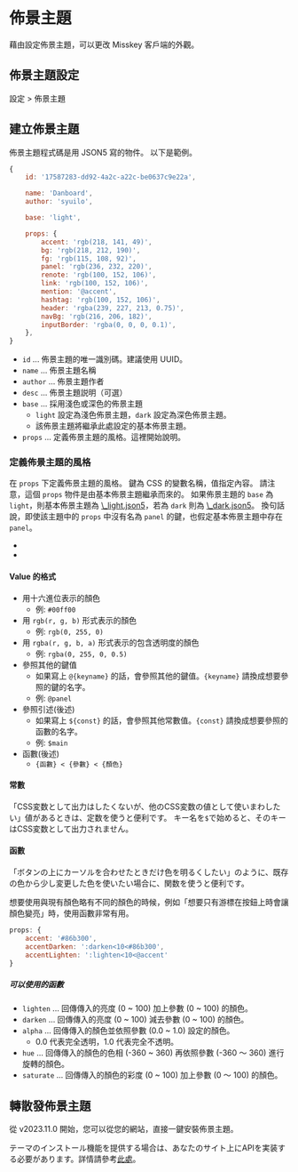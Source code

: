 # 佈景主題

藉由設定佈景主題，可以更改 Misskey 客戶端的外觀。

## 佈景主題設定

設定 > 佈景主題

## 建立佈景主題

佈景主題程式碼是用 JSON5 寫的物件。
以下是範例。

```js
{
	id: '17587283-dd92-4a2c-a22c-be0637c9e22a',

	name: 'Danboard',
	author: 'syuilo',

	base: 'light',

	props: {
		accent: 'rgb(218, 141, 49)',
		bg: 'rgb(218, 212, 190)',
		fg: 'rgb(115, 108, 92)',
		panel: 'rgb(236, 232, 220)',
		renote: 'rgb(100, 152, 106)',
		link: 'rgb(100, 152, 106)',
		mention: '@accent',
		hashtag: 'rgb(100, 152, 106)',
		header: 'rgba(239, 227, 213, 0.75)',
		navBg: 'rgb(216, 206, 182)',
		inputBorder: 'rgba(0, 0, 0, 0.1)',
	},
}

```

- `id` ... 佈景主題的唯一識別碼。建議使用 UUID。
- `name` ... 佈景主題名稱
- `author` ... 佈景主題作者
- `desc` ... 佈景主題説明（可選）
- `base` ... 採用淺色或深色的佈景主題
  - `light` 設定為淺色佈景主題，`dark` 設定為深色佈景主題。
  - 該佈景主題將繼承此處設定的基本佈景主題。
- `props` ... 定義佈景主題的風格。這裡開始說明。

### 定義佈景主題的風格

在 `props` 下定義佈景主題的風格。
鍵為 CSS 的變數名稱，值指定內容。
請注意，這個 `props` 物件是由基本佈景主題繼承而來的。
如果佈景主題的 `base` 為 `light`，則基本佈景主題為 [\\_light.json5][_light.json5]，若為 `dark` 則為 [\\_dark.json5][_dark.json5]。
換句話說，即使該主題中的 `props` 中沒有名為 `panel` 的鍵，也假定基本佈景主題中存在 `panel`。

- [_light.json5]: https://github.com/misskey-dev/misskey/blob/develop/packages/frontend/src/themes/_light.json5
- [_dark.json5]: https://github.com/misskey-dev/misskey/blob/develop/packages/frontend/src/themes/_dark.json5

#### Value 的格式

- 用十六進位表示的顏色
  - 例: `#00ff00`
- 用 `rgb(r, g, b)` 形式表示的顏色
  - 例: `rgb(0, 255, 0)`
- 用 `rgba(r, g, b, a)` 形式表示的包含透明度的顏色
  - 例: `rgba(0, 255, 0, 0.5)`
- 參照其他的鍵值
  - 如果寫上 `@{keyname}` 的話，會參照其他的鍵值。`{keyname}` 請換成想要參照的鍵的名字。
  - 例: `@panel`
- 參照引述(後述)
  - 如果寫上 `${const}` 的話，會參照其他常數值。`{const}` 請換成想要參照的函數的名字。
  - 例: `$main`
- 函數(後述)
  - `{函數} < {參數} < {顏色}`

#### 常數

「CSS変数として出力はしたくないが、他のCSS変数の値として使いまわしたい」値があるときは、定数を使うと便利です。
キー名を`$`で始めると、そのキーはCSS変数として出力されません。

#### 函數

「ボタンの上にカーソルを合わせたときだけ色を明るくしたい」のように、既存の色から少し変更した色を使いたい場合に、関数を使うと便利です。

想要使用與現有顏色略有不同的顏色的時候，例如「想要只有游標在按鈕上時會讓顏色變亮」時，使用函數非常有用。

```js
props: {
	accent: '#86b300',
	accentDarken: ':darken<10<#86b300',
	accentLighten: ':lighten<10<@accent'
}
```

##### 可以使用的函數

- `lighten` ... 回傳傳入的亮度 (0 ~ 100) 加上參數 (0 ~ 100) 的顏色。
- `darken` ... 回傳傳入的亮度 (0 ~ 100) 減去參數 (0 ~ 100) 的顏色。
- `alpha` ... 回傳傳入的顏色並依照參數 (0.0 ~ 1.0) 設定的顏色。
  - 0.0 代表完全透明，1.0 代表完全不透明。
- `hue` ... 回傳傳入的顏色的色相 (-360 ~ 360) 再依照參數 (-360 ～ 360) 進行旋轉的顏色。
- `saturate` ... 回傳傳入的顏色的彩度 (0 ~ 100) 加上參數 (0 ～ 100) 的顏色。

## 轉散發佈景主題

從 v2023.11.0 開始，您可以從您的網站，直接一鍵安裝佈景主題。

テーマのインストール機能を提供する場合は、あなたのサイト上にAPIを実装する必要があります。詳情請參考[此處](../../for-developers/publish-on-your-website/)。
